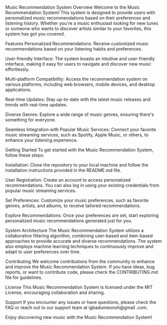 Music Recommendation System
Overview
Welcome to the Music Recommendation System! This system is designed to provide users with personalized music recommendations based on their preferences and listening history. Whether you're a music enthusiast looking for new tunes or someone who wants to discover artists similar to your favorites, this system has got you covered.

Features
Personalized Recommendations: Receive customized music recommendations based on your listening habits and preferences.

User-friendly Interface: The system boasts an intuitive and user-friendly interface, making it easy for users to navigate and discover new music effortlessly.

Multi-platform Compatibility: Access the recommendation system on various platforms, including web browsers, mobile devices, and desktop applications.

Real-time Updates: Stay up-to-date with the latest music releases and trends with real-time updates.

Diverse Genres: Explore a wide range of music genres, ensuring there's something for everyone.

Seamless Integration with Popular Music Services: Connect your favorite music streaming services, such as Spotify, Apple Music, or others, to enhance your listening experience.

Getting Started
To get started with the Music Recommendation System, follow these steps:

Installation: Clone the repository to your local machine and follow the installation instructions provided in the README.md file.

User Registration: Create an account to access personalized recommendations. You can also log in using your existing credentials from popular music streaming services.

Set Preferences: Customize your music preferences, such as favorite genres, artists, and albums, to receive tailored recommendations.

Explore Recommendations: Once your preferences are set, start exploring personalized music recommendations generated just for you.

System Architecture
The Music Recommendation System utilizes a collaborative filtering algorithm, combining user-based and item-based approaches to provide accurate and diverse recommendations. The system also employs machine learning techniques to continuously improve and adapt to user preferences over time.

Contributing
We welcome contributions from the community to enhance and improve the Music Recommendation System. If you have ideas, bug reports, or want to contribute code, please check the CONTRIBUTING.md file for guidelines.

License
This Music Recommendation System is licensed under the MIT License, encouraging collaboration and sharing.

Support
If you encounter any issues or have questions, please check the FAQ or reach out to our support team at igbadumeonoh@gmail
.com.

Enjoy discovering new music with the Music Recommendation System!